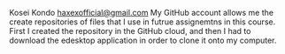 Kosei Kondo haxexofficial@gmail.com
My GitHub account allows me the create repositories of files that I use in futrue assignemtns in this course.
First I created the repository in the GitHub cloud, and then I had to download the edesktop application in order to clone it onto my computer.